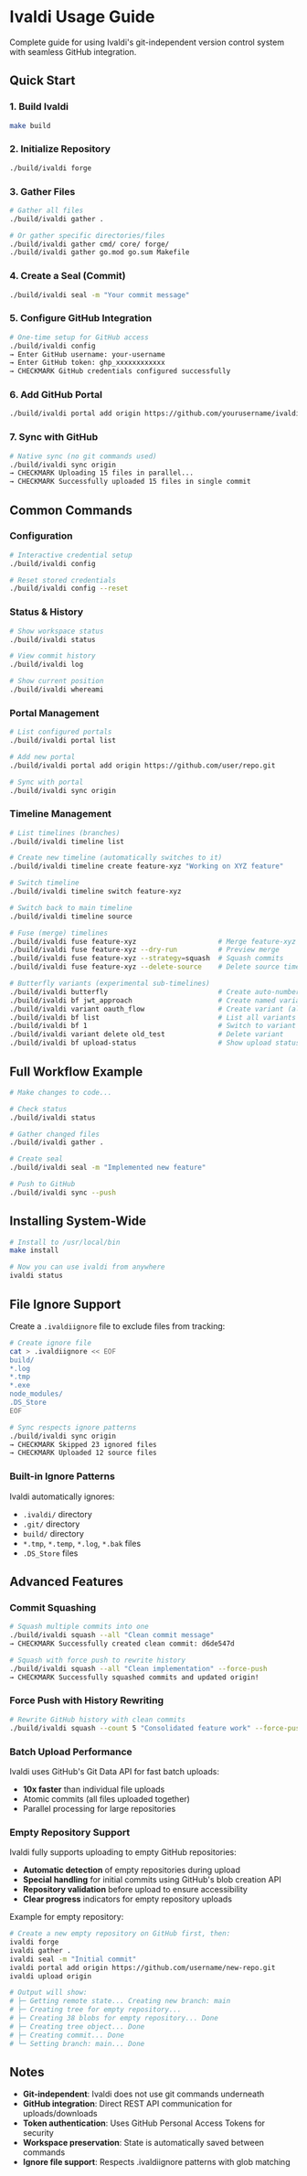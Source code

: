 # Ivaldi Usage Guide

Complete guide for using Ivaldi's git-independent version control system with seamless GitHub integration.

## Quick Start

### 1. Build Ivaldi
```bash
make build
```

### 2. Initialize Repository
```bash
./build/ivaldi forge
```

### 3. Gather Files
```bash
# Gather all files
./build/ivaldi gather .

# Or gather specific directories/files
./build/ivaldi gather cmd/ core/ forge/
./build/ivaldi gather go.mod go.sum Makefile
```

### 4. Create a Seal (Commit)
```bash
./build/ivaldi seal -m "Your commit message"
```

### 5. Configure GitHub Integration
```bash
# One-time setup for GitHub access
./build/ivaldi config
→ Enter GitHub username: your-username
→ Enter GitHub token: ghp_xxxxxxxxxxxx
→ CHECKMARK GitHub credentials configured successfully
```

### 6. Add GitHub Portal
```bash
./build/ivaldi portal add origin https://github.com/yourusername/ivaldi.git
```

### 7. Sync with GitHub
```bash
# Native sync (no git commands used)
./build/ivaldi sync origin
→ CHECKMARK Uploading 15 files in parallel...
→ CHECKMARK Successfully uploaded 15 files in single commit
```

## Common Commands

### Configuration
```bash
# Interactive credential setup
./build/ivaldi config

# Reset stored credentials
./build/ivaldi config --reset
```

### Status & History
```bash
# Show workspace status
./build/ivaldi status

# View commit history
./build/ivaldi log

# Show current position
./build/ivaldi whereami
```

### Portal Management
```bash
# List configured portals
./build/ivaldi portal list

# Add new portal
./build/ivaldi portal add origin https://github.com/user/repo.git

# Sync with portal
./build/ivaldi sync origin
```

### Timeline Management
```bash
# List timelines (branches)
./build/ivaldi timeline list

# Create new timeline (automatically switches to it)
./build/ivaldi timeline create feature-xyz "Working on XYZ feature"

# Switch timeline
./build/ivaldi timeline switch feature-xyz

# Switch back to main timeline
./build/ivaldi timeline source

# Fuse (merge) timelines
./build/ivaldi fuse feature-xyz                    # Merge feature-xyz into current
./build/ivaldi fuse feature-xyz --dry-run          # Preview merge
./build/ivaldi fuse feature-xyz --strategy=squash  # Squash commits
./build/ivaldi fuse feature-xyz --delete-source    # Delete source timeline after merge

# Butterfly variants (experimental sub-timelines)
./build/ivaldi butterfly                           # Create auto-numbered variant
./build/ivaldi bf jwt_approach                     # Create named variant (using alias)
./build/ivaldi variant oauth_flow                  # Create variant (alternative alias)
./build/ivaldi bf list                             # List all variants
./build/ivaldi bf 1                                # Switch to variant 1
./build/ivaldi variant delete old_test             # Delete variant
./build/ivaldi bf upload-status                    # Show upload status for variants
```

## Full Workflow Example

```bash
# Make changes to code...

# Check status
./build/ivaldi status

# Gather changed files
./build/ivaldi gather .

# Create seal
./build/ivaldi seal -m "Implemented new feature"

# Push to GitHub
./build/ivaldi sync --push
```

## Installing System-Wide

```bash
# Install to /usr/local/bin
make install

# Now you can use ivaldi from anywhere
ivaldi status
```

## File Ignore Support

Create a `.ivaldiignore` file to exclude files from tracking:

```bash
# Create ignore file
cat > .ivaldiignore << EOF
build/
*.log
*.tmp
*.exe
node_modules/
.DS_Store
EOF

# Sync respects ignore patterns
./build/ivaldi sync origin
→ CHECKMARK Skipped 23 ignored files
→ CHECKMARK Uploaded 12 source files
```

### Built-in Ignore Patterns
Ivaldi automatically ignores:
- `.ivaldi/` directory
- `.git/` directory  
- `build/` directory
- `*.tmp`, `*.temp`, `*.log`, `*.bak` files
- `.DS_Store` files

## Advanced Features

### Commit Squashing
```bash
# Squash multiple commits into one
./build/ivaldi squash --all "Clean commit message"
→ CHECKMARK Successfully created clean commit: d6de547d

# Squash with force push to rewrite history
./build/ivaldi squash --all "Clean implementation" --force-push
→ CHECKMARK Successfully squashed commits and updated origin!
```

### Force Push with History Rewriting
```bash
# Rewrite GitHub history with clean commits
./build/ivaldi squash --count 5 "Consolidated feature work" --force-push
```

### Batch Upload Performance
Ivaldi uses GitHub's Git Data API for fast batch uploads:
- **10x faster** than individual file uploads
- Atomic commits (all files uploaded together)
- Parallel processing for large repositories

### Empty Repository Support
Ivaldi fully supports uploading to empty GitHub repositories:
- **Automatic detection** of empty repositories during upload
- **Special handling** for initial commits using GitHub's blob creation API
- **Repository validation** before upload to ensure accessibility
- **Clear progress** indicators for empty repository uploads

Example for empty repository:
```bash
# Create a new empty repository on GitHub first, then:
ivaldi forge
ivaldi gather .
ivaldi seal -m "Initial commit"
ivaldi portal add origin https://github.com/username/new-repo.git
ivaldi upload origin

# Output will show:
# ├─ Getting remote state... Creating new branch: main
# ├─ Creating tree for empty repository...
# ├─ Creating 38 blobs for empty repository... Done
# ├─ Creating tree object... Done
# ├─ Creating commit... Done
# └─ Setting branch: main... Done
```

## Notes

- **Git-independent**: Ivaldi does not use git commands underneath
- **GitHub integration**: Direct REST API communication for uploads/downloads
- **Token authentication**: Uses GitHub Personal Access Tokens for security
- **Workspace preservation**: State is automatically saved between commands
- **Ignore file support**: Respects .ivaldiignore patterns with glob matching